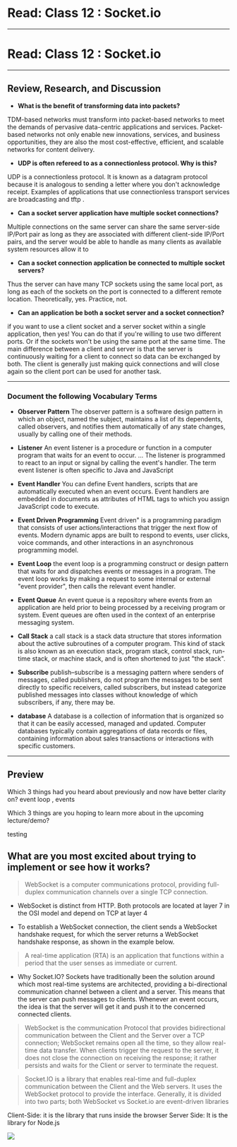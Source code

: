 # Read: Class 12 : Socket.io

---

# Read: Class 12 : Socket.io

- - -

## Review, Research, and Discussion


* **What is the benefit of transforming data into packets?**

TDM-based networks must transform into packet-based networks to meet the demands of pervasive data-centric applications and services. Packet-based networks not only enable new innovations, services, and business opportunities, they are also the most cost-effective, efficient, and scalable networks for content delivery.


* **UDP is often refereed to as a connectionless protocol. Why is this?**

UDP is a connectionless protocol. It is known as a datagram protocol because it is analogous to sending a letter where you don't acknowledge receipt. Examples of applications that use connectionless transport services are broadcasting and tftp .

* **Can a socket server application have multiple socket connections?**

Multiple connections on the same server can share the same server-side IP/Port pair as long as they are associated with different client-side IP/Port pairs, and the server would be able to handle as many clients as available system resources allow it to

* **Can a socket connection application be connected to multiple socket servers?**

Thus the server can have many TCP sockets using the same local port, as long as each of the sockets on the port is connected to a different remote location. Theoretically, yes. Practice, not.

* **Can an application be both a socket server and a socket connection?**

if you want to use a client socket and a server socket within a single application, then yes! You can do that if you're willing to use two different ports. Or if the sockets won't be using the same port at the same time.
The main difference between a client and server is that the server is continuously waiting for a client to connect so data can be exchanged by both. The client is generally just making quick connections and will close again so the client port can be used for another task.

- - -

### Document the following Vocabulary Terms

* **Observer Pattern** The observer pattern is a software design pattern in which an object, named the subject, maintains a list of its dependents, called observers, and notifies them automatically of any state changes, usually by calling one of their methods.     
  
* **Listener** An event listener is a procedure or function in a computer program that waits for an event to occur. ... The listener is programmed to react to an input or signal by calling the event's handler. The term event listener is often specific to Java and JavaScript    
* **Event Handler** You can define Event handlers, scripts that are automatically executed when an event occurs. Event handlers are embedded in documents as attributes of HTML tags to which you assign JavaScript code to execute.     

* **Event Driven Programming**  Event driven" is a programming paradigm that consists of user actions/interactions that trigger the next flow of events. Modern dynamic apps are built to respond to events, user clicks, voice commands, and other interactions in an asynchronous programming model. 
      
* **Event Loop** the event loop is a programming construct or design pattern that waits for and dispatches events or messages in a program. The event loop works by making a request to some internal or external "event provider", then calls the relevant event handler.        

* **Event Queue** An event queue is a repository where events from an application are held prior to being processed by a receiving program or system. Event queues are often used in the context of an enterprise messaging system.  

* **Call Stack** a call stack is a stack data structure that stores information about the active subroutines of a computer program. This kind of stack is also known as an execution stack, program stack, control stack, run-time stack, or machine stack, and is often shortened to just "the stack".         
  
* **Subscribe** publish–subscribe is a messaging pattern where senders of messages, called publishers, do not program the messages to be sent directly to specific receivers, called subscribers, but instead categorize published messages into classes without knowledge of which subscribers, if any, there may be. 

* **database** A database is a collection of information that is organized so that it can be easily accessed, managed and updated. Computer databases typically contain aggregations of data records or files, containing information about sales transactions or interactions with specific customers.  
--- 

## Preview


Which 3 things had you heard about previously and now have better clarity on?
event loop , events 

Which 3 things are you hoping to learn more about in the upcoming lecture/demo?

testing  

What are you most excited about trying to implement or see how it works?
---

>  WebSocket is a computer communications protocol, providing full-duplex communication channels over a single TCP connection.

* WebSocket is distinct from HTTP. Both protocols are located at layer 7 in the OSI model and depend on TCP at layer 4 

* To establish a WebSocket connection, the client sends a WebSocket handshake request, for which the server returns a WebSocket handshake response, as shown in the example below.

> A real-time application (RTA) is an application that functions within a period that the user senses as immediate or current.


* Why Socket.IO? Sockets have traditionally been the solution around which most real-time systems are architected, providing a bi-directional communication channel between a client and a server. This means that the server can push messages to clients. Whenever an event occurs, the idea is that the server will get it and push it to the concerned connected clients.   

> WebSocket is the communication Protocol that provides bidirectional communication between the Client and the Server over a TCP connection; WebSocket remains open all the time, so they allow real-time data transfer. When clients trigger the request to the server, it does not close the connection on receiving the response; it rather persists and waits for the Client or server to terminate the request.    

> Socket.IO is a library that enables real-time and full-duplex communication between the Client and the Web servers. It uses the WebSocket protocol to provide the interface. Generally, it is divided into two parts; both WebSocket vs Socket.io are event-driven libraries   

Client-Side: it is the library that runs inside the browser
Server Side: It is the library for Node.js     

![](https://cdn.educba.com/academy/wp-content/uploads/2018/11/WebSockets-vs-Socket-1.jpg.webp)

